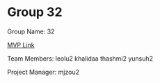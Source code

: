 # Group 32
Group Name: 32

[MVP Link](https://docs.google.com/document/d/1FipdEs-6lUsYDcKg-5tjHsYU8X9CRYc8fJ-kS3lP_VQ/edit?usp=sharing)

Team Members: leolu2 khalidaa thashmi2 yunsuh2

Project Manager: mjzou2
